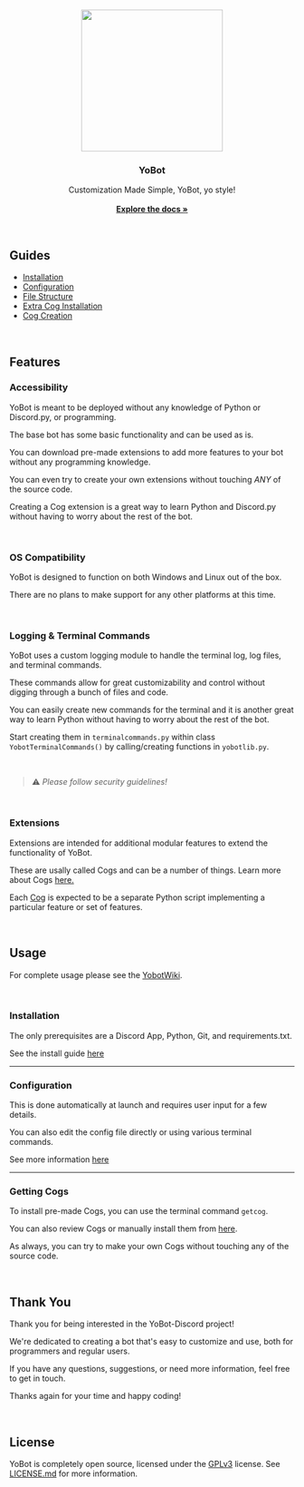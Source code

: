<br/>
<p align="center">

  <img align="center" width="250" height="250" src="https://i.imgur.com/yPfALyd.png">

  <h3 align="center">YoBot</h3>

  <p align="center">
    Customization Made Simple, YoBot, yo style!
    <br/>
    <br/>
    <a href="https://github.com/RareMojo/YoBot-Discord/wiki"><strong>Explore the docs »</strong></a>
    <br/>
  </p>
</p>
 
<br>

## Guides

  - [Installation](https://github.com/RareMojo/YoBot-Discord/wiki/Installation)
  - [Configuration](https://github.com/RareMojo/YoBot-Discord/wiki/Configuration)
  - [File Structure](https://github.com/RareMojo/YoBot-Discord/wiki/Filestructure)
  - [Extra Cog Installation](https://github.com/RareMojo/YoBot-Discord-Cogs)
  - [Cog Creation](https://discordpy.readthedocs.io/en/stable/ext/commands/cogs.html)

<br>

## Features
### Accessibility
YoBot is meant to be deployed without any knowledge of Python or Discord.py, or programming.

The base bot has some basic functionality and can be used as is.

You can download pre-made extensions to add more features to your bot without any programming knowledge.

You can even try to create your own extensions without touching <i>ANY</i> of the source code.

Creating a Cog extension is a great way to learn Python and Discord.py without having to worry about the rest of the bot.

<br>

### OS Compatibility
YoBot is designed to function on both Windows and Linux out of the box.

There are no plans to make support for any other platforms at this time.

<br>

### Logging & Terminal Commands
YoBot uses a custom logging module to handle the terminal log, log files, and terminal commands.

These commands allow for great customizability and control without digging through a bunch of files and code.

You can easily create new commands for the terminal and it is another great way to learn Python without having to worry about the rest of the bot.

Start creating them in `terminalcommands.py` within class `YobotTerminalCommands()` by calling/creating functions in `yobotlib.py`.

<br>

> :warning: *Please follow security guidelines!*

<br>

### Extensions
Extensions are intended for additional modular features to extend the functionality of YoBot.

These are usally called Cogs and can be a number of things. Learn more about Cogs [here.](https://discordpy.readthedocs.io/en/stable/ext/commands/cogs.html)

Each [Cog](https://discordpy.readthedocs.io/en/stable/ext/commands/cogs.html) is expected to be a separate Python script implementing a particular feature or set of features.

<br>
    
## Usage
For complete usage please see the [YobotWiki](https://github.com/RareMojo/YoBot-Discord/wiki).

<br>

### Installation
The only prerequisites are a Discord App, Python, Git, and requirements.txt.

See the install guide [here](https://github.com/RareMojo/YoBot-Discord/wiki/Installation)

---

### Configuration
This is done automatically at launch and requires user input for a few details.

You can also edit the config file directly or using various terminal commands.

See more information [here](https://github.com/RareMojo/YoBot-Discord/wiki/Configuration)

---

### Getting Cogs
To install pre-made Cogs, you can use the terminal command `getcog`.

You can also review Cogs or manually install them from [here](https://github.com/RareMojo/YoBot-Discord-Cogs).

As always, you can try to make your own Cogs without touching any of the source code.

<br>

## Thank You
Thank you for being interested in the YoBot-Discord project! 

We're dedicated to creating a bot that's easy to customize and use, both for programmers and regular users.

If you have any questions, suggestions, or need more information, feel free to get in touch. 

Thanks again for your time and happy coding!

<br>

## License
YoBot is completely open source, licensed under the [GPLv3](https://www.gnu.org/licenses/gpl-3.0.en.html) license.
See [LICENSE.md](https://github.com/RareMojo/YoBot-Discord/blob/main/LICENSE.md) for more information.
